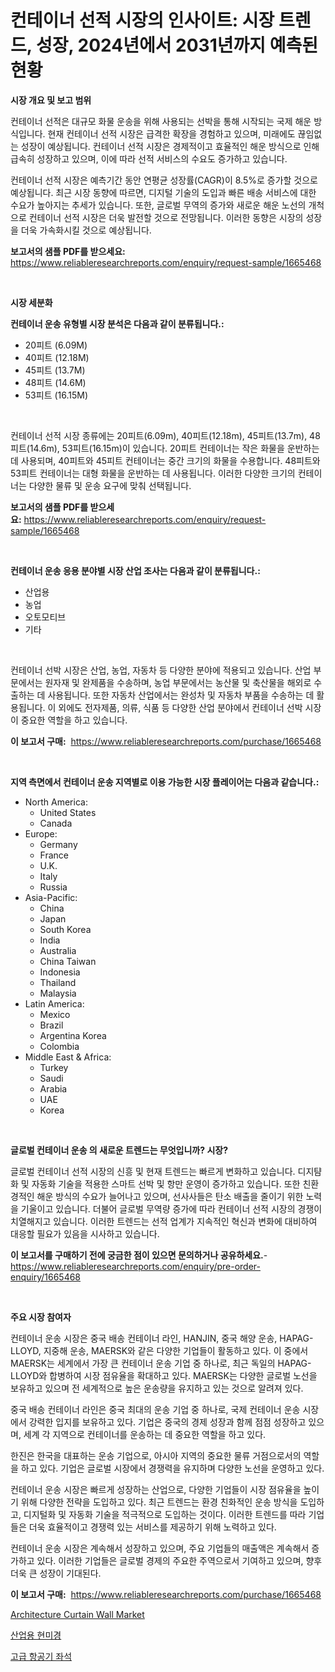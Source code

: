 <p><h1>컨테이너 선적 시장의 인사이트: 시장 트렌드, 성장, 2024년에서 2031년까지 예측된 현황</h1></p><p><strong>시장 개요 및 보고 범위</strong></p>
<p><p>컨테이너 선적은 대규모 화물 운송을 위해 사용되는 선박을 통해 시작되는 국제 해운 방식입니다. 현재 컨테이너 선적 시장은 급격한 확장을 경험하고 있으며, 미래에도 끊임없는 성장이 예상됩니다. 컨테이너 선적 시장은 경제적이고 효율적인 해운 방식으로 인해 급속히 성장하고 있으며, 이에 따라 선적 서비스의 수요도 증가하고 있습니다.</p><p>컨테이너 선적 시장은 예측기간 동안 연평균 성장률(CAGR)이 8.5%로 증가할 것으로 예상됩니다. 최근 시장 동향에 따르면, 디지털 기술의 도입과 빠른 배송 서비스에 대한 수요가 높아지는 추세가 있습니다. 또한, 글로벌 무역의 증가와 새로운 해운 노선의 개척으로 컨테이너 선적 시장은 더욱 발전할 것으로 전망됩니다. 이러한 동향은 시장의 성장을 더욱 가속화시킬 것으로 예상됩니다.</p></p>
<p><strong>보고서의 샘플 PDF를 받으세요:</strong> <a href="https://www.reliableresearchreports.com/enquiry/request-sample/1665468">https://www.reliableresearchreports.com/enquiry/request-sample/1665468</a></p>
<p>&nbsp;</p>
<p><strong>시장 세분화</strong></p>
<p><strong>컨테이너 운송 유형별 시장 분석은 다음과 같이 분류됩니다.:</strong></p>
<p><ul><li>20피트 (6.09M)</li><li>40피트 (12.18M)</li><li>45피트 (13.7M)</li><li>48피트 (14.6M)</li><li>53피트 (16.15M)</li></ul></p>
<p>&nbsp;</p>
<p><p>컨테이너 선적 시장 종류에는 20피트(6.09m), 40피트(12.18m), 45피트(13.7m), 48피트(14.6m), 53피트(16.15m)이 있습니다. 20피트 컨테이너는 작은 화물을 운반하는 데 사용되며, 40피트와 45피트 컨테이너는 중간 크기의 화물을 수용합니다. 48피트와 53피트 컨테이너는 대형 화물을 운반하는 데 사용됩니다. 이러한 다양한 크기의 컨테이너는 다양한 물류 및 운송 요구에 맞춰 선택됩니다.</p></p>
<p><strong>보고서의 샘플 PDF를 받으세요:</strong>&nbsp;<a href="https://www.reliableresearchreports.com/enquiry/request-sample/1665468">https://www.reliableresearchreports.com/enquiry/request-sample/1665468</a></p>
<p>&nbsp;</p>
<p><strong> 컨테이너 운송 응용 분야별 시장 산업 조사는 다음과 같이 분류됩니다.:</strong></p>
<p><ul><li>산업용</li><li>농업</li><li>오토모티브</li><li>기타</li></ul></p>
<p>&nbsp;</p>
<p><p>컨테이너 선박 시장은 산업, 농업, 자동차 등 다양한 분야에 적용되고 있습니다. 산업 부문에서는 원자재 및 완제품을 수송하며, 농업 부문에서는 농산물 및 축산물을 해외로 수출하는 데 사용됩니다. 또한 자동차 산업에서는 완성차 및 자동차 부품을 수송하는 데 활용됩니다. 이 외에도 전자제품, 의류, 식품 등 다양한 산업 분야에서 컨테이너 선박 시장이 중요한 역할을 하고 있습니다.</p></p>
<p><strong>이 보고서 구매:</strong>&nbsp; <a href="https://www.reliableresearchreports.com/purchase/1665468">https://www.reliableresearchreports.com/purchase/1665468</a></p>
<p>&nbsp;</p>
<p><strong>지역 측면에서 컨테이너 운송 지역별로 이용 가능한 시장 플레이어는 다음과 같습니다.:</strong></p>
<p><ul>
    <li>
        North America:
        <ul>
            <li>United States</li>
            <li>Canada</li>
        </ul>
    </li>
    <li>
        Europe:
        <ul>
            <li>Germany</li>
            <li>France</li>
            <li>U.K.</li>
            <li>Italy</li>
            <li>Russia</li>
        </ul>
    </li>
    <li>
        Asia-Pacific:
        <ul>
            <li>China</li>
            <li>Japan</li>
            <li>South Korea</li>
            <li>India</li>
            <li>Australia</li>
            <li>China Taiwan</li>
            <li>Indonesia</li>
            <li>Thailand</li>
            <li>Malaysia</li>
        </ul>
    </li>
    <li>
        Latin America:
        <ul>
            <li>Mexico</li>
            <li>Brazil</li>
            <li>Argentina Korea</li>
            <li>Colombia</li>
        </ul>
    </li>
    <li>
        Middle East & Africa:
        <ul>
            <li>Turkey</li>
            <li>Saudi</li>
            <li>Arabia</li>
            <li>UAE</li>
            <li>Korea</li>
        </ul>
    </li>
    </ul></p>
<p>&nbsp;</p>
<p><strong>글로벌 컨테이너 운송 의 새로운 트렌드는 무엇입니까? 시장?</strong></p>
<p><p>글로벌 컨테이너 선적 시장의 신흥 및 현재 트렌드는 빠르게 변화하고 있습니다. 디지턈화 및 자동화 기술을 적용한 스마트 선박 및 항만 운영이 증가하고 있습니다. 또한 친환경적인 해운 방식의 수요가 늘어나고 있으며, 선사사들은 탄소 배출을 줄이기 위한 노력을 기울이고 있습니다. 더불어 글로벌 무역량 증가에 따라 컨테이너 선적 시장의 경쟁이 치열해지고 있습니다. 이러한 트렌드는 선적 업계가 지속적인 혁신과 변화에 대비하여 대응할 필요가 있음을 시사하고 있습니다.</p></p>
<p><strong>이 보고서를 구매하기 전에 궁금한 점이 있으면 문의하거나 공유하세요.</strong>- <a href="https://www.reliableresearchreports.com/enquiry/pre-order-enquiry/1665468">https://www.reliableresearchreports.com/enquiry/pre-order-enquiry/1665468</a></p>
<p>&nbsp;</p>
<p><strong>주요 시장 참여자</strong></p>
<p><p>컨테이너 운송 시장은 중국 배송 컨테이너 라인, HANJIN, 중국 해양 운송, HAPAG-LLOYD, 지중해 운송, MAERSK와 같은 다양한 기업들이 활동하고 있다. 이 중에서 MAERSK는 세계에서 가장 큰 컨테이너 운송 기업 중 하나로, 최근 독일의 HAPAG-LLOYD와 합병하여 시장 점유율을 확대하고 있다. MAERSK는 다양한 글로벌 노선을 보유하고 있으며 전 세계적으로 높은 운송량을 유지하고 있는 것으로 알려져 있다.</p><p>중국 배송 컨테이너 라인은 중국 최대의 운송 기업 중 하나로, 국제 컨테이너 운송 시장에서 강력한 입지를 보유하고 있다. 기업은 중국의 경제 성장과 함께 점점 성장하고 있으며, 세계 각 지역으로 컨테이너를 운송하는 데 중요한 역할을 하고 있다.</p><p>한진은 한국을 대표하는 운송 기업으로, 아시아 지역의 중요한 물류 거점으로서의 역할을 하고 있다. 기업은 글로벌 시장에서 경쟁력을 유지하며 다양한 노선을 운영하고 있다.</p><p>컨테이너 운송 시장은 빠르게 성장하는 산업으로, 다양한 기업들이 시장 점유율을 높이기 위해 다양한 전략을 도입하고 있다. 최근 트렌드는 환경 친화적인 운송 방식을 도입하고, 디지털화 및 자동화 기술을 적극적으로 도입하는 것이다. 이러한 트렌드를 따라 기업들은 더욱 효율적이고 경쟁력 있는 서비스를 제공하기 위해 노력하고 있다.</p><p>컨테이너 운송 시장은 계속해서 성장하고 있으며, 주요 기업들의 매출액은 계속해서 증가하고 있다. 이러한 기업들은 글로벌 경제의 주요한 주역으로서 기여하고 있으며, 향후 더욱 큰 성장이 기대된다.</p></p>
<p><strong>이 보고서 구매:</strong>&nbsp;&nbsp;<a href="https://www.reliableresearchreports.com/purchase/1665468">https://www.reliableresearchreports.com/purchase/1665468</a></p>
<p><p><a href="https://fearless-okapi-6c8.notion.site/Architecture-Curtain-Wall-Market-Size-and-Growth-Market-Segmentation-Regional-and-Country-Breakdow-f9ab50f81dec4f2095d461757d78f8ad">Architecture Curtain Wall Market</a></p><p><a href="https://medium.com/@honeypie6456/%EC%82%B0%EC%97%85-%ED%98%84%EB%AF%B8%EA%B2%BD-%EC%8B%9C%EC%9E%A5-%EB%B6%84%EC%84%9D-%EA%B7%B8%EC%9D%98-cagr-%EC%8B%9C%EC%9E%A5-%EC%84%B8%EB%B6%84%ED%99%94-%EB%B0%8F-%EA%B8%80%EB%A1%9C%EB%B2%8C-%EC%82%B0%EC%97%85-%EA%B0%9C%EC%9A%94-0c6800a77682">산업용 현미경</a></p><p><a href="https://medium.com/@carlosrtzkzhj/%EA%B3%A0%EA%B8%89-%ED%95%AD%EA%B3%B5%EA%B8%B0-%EC%A2%8C%EC%84%9D-%EC%8B%9C%EC%9E%A5%EC%9D%80-%EC%8B%9C%EC%9E%A5-%EC%A0%90%EC%9C%A0%EC%9C%A8-%EC%8B%9C%EC%9E%A5-%EB%8F%99%ED%96%A5-%EB%B0%8F-%EC%8B%9C%EC%9E%A5-%EC%84%B1%EC%9E%A5%EC%97%90-%EA%B4%80%ED%95%9C-%EC%A0%95%EB%B3%B4%EB%A5%BC-%EC%A0%9C%EA%B3%B5%ED%95%A9%EB%8B%88%EB%8B%A4-3ce18d08d6c3">고급 항공기 좌석</a></p></p>
